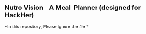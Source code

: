 ## Nutro Vision - A Meal-Planner (designed for HackHer)
*In this repository, Please ignore the file *
